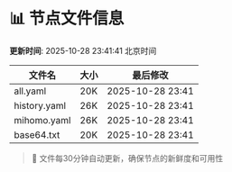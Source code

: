 # 📊 节点文件信息

**更新时间**: 2025-10-28 23:41:41 北京时间

| 文件名 | 大小 | 最后修改 |
|--------|------|----------|
| all.yaml | 20K | 2025-10-28 23:41 |
| history.yaml | 26K | 2025-10-28 23:41 |
| mihomo.yaml | 26K | 2025-10-28 23:41 |
| base64.txt | 20K | 2025-10-28 23:41 |

> 🔄 文件每30分钟自动更新，确保节点的新鲜度和可用性
